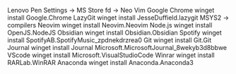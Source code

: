 Lenovo Pen Settings -> MS Store
fd -> Neo Vim
Google Chrome 
	winget install Google.Chrome
LazyGit 
	winget install JesseDuffield.lazygit
MSYS2 -> compilers
Neovim 
	winget install Neovim.Neovim
Node.js
	winget install OpenJS.NodeJS
Obsidian
	winget install Obsidian.Obsidian
Spotify
	winget install SpotifyAB.SpotifyMusic_zpdnekdrzrea0
Git
	winget install Git.Git
Journal
	winget install Journal Microsoft.MicrosoftJournal_8wekyb3d8bbwe
VScode
	winget install Microsoft.VisualStudioCode
Winrar
	winget install RARLab.WinRAR
Anaconda
	winget install Anaconda.Anaconda3


